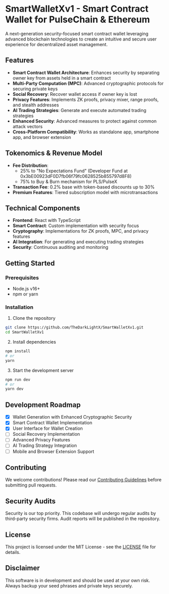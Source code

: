 # SmartWalletXv1 - Smart Contract Wallet for PulseChain & Ethereum

A next-generation security-focused smart contract wallet leveraging advanced blockchain technologies to create an intuitive and secure user experience for decentralized asset management.

## Features

- **Smart Contract Wallet Architecture**: Enhances security by separating owner key from assets held in a smart contract
- **Multi-Party Computation (MPC)**: Advanced cryptographic protocols for securing private keys
- **Social Recovery**: Recover wallet access if owner key is lost
- **Privacy Features**: Implements ZK proofs, privacy mixer, range proofs, and stealth addresses
- **AI Trading Strategies**: Generate and execute automated trading strategies
- **Enhanced Security**: Advanced measures to protect against common attack vectors
- **Cross-Platform Compatibility**: Works as standalone app, smartphone app, and browser extension

## Tokenomics & Revenue Model

- **Fee Distribution**:
  - 25% to "No Expectations Fund" (Developer Fund at 0x3bE00923dF0D7fb06f79fc0628525b855797d8F8)
  - 75% to Buy & Burn mechanism for PLS/PulseX
- **Transaction Fee**: 0.2% base with token-based discounts up to 30%
- **Premium Features**: Tiered subscription model with microtransactions

## Technical Components

- **Frontend**: React with TypeScript
- **Smart Contract**: Custom implementation with security focus
- **Cryptography**: Implementations for ZK proofs, MPC, and privacy features
- **AI Integration**: For generating and executing trading strategies
- **Security**: Continuous auditing and monitoring

## Getting Started

### Prerequisites

- Node.js v16+
- npm or yarn

### Installation

1. Clone the repository
```bash
git clone https://github.com/TheDarkLightX/SmartWalletXv1.git
cd SmartWalletXv1
```

2. Install dependencies
```bash
npm install
# or
yarn
```

3. Start the development server
```bash
npm run dev
# or
yarn dev
```

## Development Roadmap

- [x] Wallet Generation with Enhanced Cryptographic Security
- [x] Smart Contract Wallet Implementation
- [x] User Interface for Wallet Creation
- [ ] Social Recovery Implementation
- [ ] Advanced Privacy Features
- [ ] AI Trading Strategy Integration
- [ ] Mobile and Browser Extension Support

## Contributing

We welcome contributions! Please read our [Contributing Guidelines](CONTRIBUTING.md) before submitting pull requests.

## Security Audits

Security is our top priority. This codebase will undergo regular audits by third-party security firms. Audit reports will be published in the repository.

## License

This project is licensed under the MIT License - see the [LICENSE](LICENSE) file for details.

## Disclaimer

This software is in development and should be used at your own risk. Always backup your seed phrases and private keys securely.